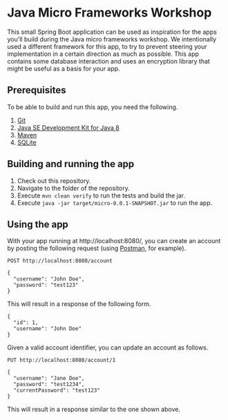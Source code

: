 # Java Micro Frameworks Workshop

This small Spring Boot application can be used as inspiration for the apps you'll build during the Java micro frameworks workshop.
We intentionally used a different framework for this app,
to try to prevent steering your implementation in a certain direction as much as possible.
This app contains some database interaction and uses an encryption library that might be useful as a basis for your app.

## Prerequisites

To be able to build and run this app, you need the following.

1. [Git](https://git-scm.com/)
1. [Java SE Development Kit for Java 8](http://www.oracle.com/technetwork/java/javase/downloads/index.html)
1. [Maven](http://maven.apache.org/)
1. [SQLite](https://sqlite.org/)

## Building and running the app

1. Check out this repository.
1. Navigate to the folder of the repository.
1. Execute `mvn clean verify` to run the tests and build the jar.
1. Execute `java -jar target/micro-0.0.1-SNAPSHOT.jar` to run the app.

## Using the app

With your app running at http://localhost:8080/, you can create an account by posting the following request
(using [Postman](https://www.getpostman.com/), for example).

```
POST http://localhost:8080/account

{
  "username": "John Doe",
  "password": "test123"
}
```

This will result in a response of the following form.

```
{
  "id": 1,
  "username": "John Doe"
}
```

Given a valid account identifier, you can update an account as follows.

```
PUT http://localhost:8080/account/1

{
  "username": "Jane Doe",
  "password": "test1234",
  "currentPassword": "test123"
}
```

This will result in a response similar to the one shown above.
